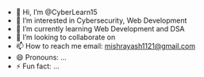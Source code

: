 - 👋 Hi, I’m @CyberLearn15
- 👀 I’m interested in Cybersecurity, Web Development
- 🌱 I’m currently learning Web Development and DSA
- 💞️ I’m looking to collaborate on 
- 📫 How to reach me email: mishrayash1121@gmail.com
- 😄 Pronouns: ...
- ⚡ Fun fact: ...

<!---
CyberLearn15/CyberLearn15 is a ✨ special ✨ repository because its `README.md` (this file) appears on your GitHub profile.
You can click the Preview link to take a look at your changes.
--->
